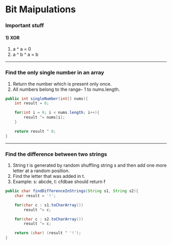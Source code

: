 # Bit Maipulations

### Important stuff
####  1) XOR
1) a ^ a = 0
2) a ^ b ^ a = b

---

### Find the only single number in an array
1) Return the number which is present only once.
2) All numbers belong to the range- 1 to nums.length.
```java
public int singleNumber(int[] nums){
    int result = 0;

    for(int i = 0; i < nums.length; i++){
        result ^= nums[i];
    }

    return result ^ 0;
}
```

---

### Find the difference between two strings
1) String t is generated by random shuffling string s and then add one more letter at a random position.
2) Find the letter that was added in t.
3) Example: s: abcde, t: cfdbae should return f

```java
public char findDifferenceInStrings(String s1, String s2){
    char result = '!';

    for(char c : s1.toCharArray())
        result ^= c;

    for(char c : s2.toCharArray())
        result ^= c;

    return (char) (result ^ '!');
}
```